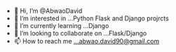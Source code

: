 - 👋 Hi, I’m @AbwaoDavid
- 👀 I’m interested in ...Python Flask and Django projrcts
- 🌱 I’m currently learning ...Django
- 💞️ I’m looking to collaborate on ...Flask/Django
- 📫 How to reach me ...abwao.david90@gmail.com

<!---
AbwaoDavid/AbwaoDavid is a ✨ special ✨ repository because its `README.md` (this file) appears on your GitHub profile.
You can click the Preview link to take a look at your changes.
--->
